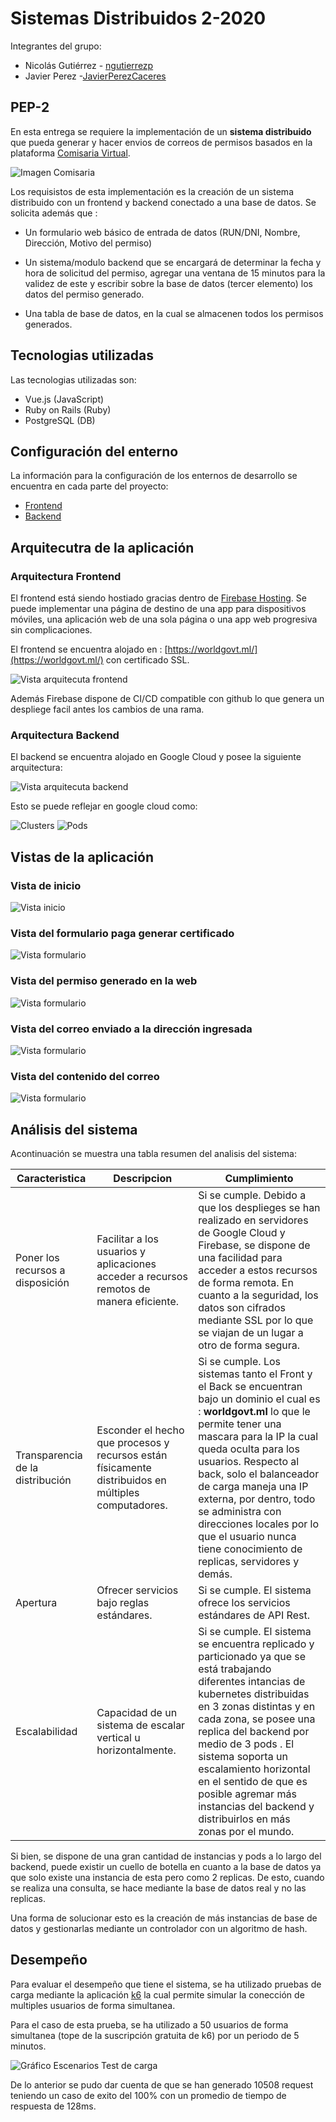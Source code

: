 # Sistemas Distribuidos 2-2020

Integrantes del grupo:

  - Nicolás Gutiérrez - [ngutierrezp](https://github.com/ngutierrezp)
  - Javier Perez -[JavierPerezCaceres](https://github.com/JavierPerezCaceres)

## PEP-2

En esta entrega se requiere la implementación de un **sistema distribuido** que pueda generar y hacer envios de correos de permisos basados en la plataforma [Comisaria Virtual](https://comisariavirtual.cl/). 

![Imagen Comisaria](images/comisaria.png)

Los requisistos de esta implementación es la creación de un sistema distribuido con un frontend y backend conectado a una base de datos. Se solicita además que :

  * Un formulario web básico de entrada de datos (RUN/DNI, Nombre, Dirección, Motivo del permiso)

  * Un sistema/modulo backend que se encargará de determinar la fecha y hora de solicitud del permiso, agregar una ventana de 15 minutos para la validez de este y escribir sobre la base de datos (tercer elemento) los datos del permiso generado.

  * Una tabla de base de datos, en la cual se almacenen todos los permisos generados.


## Tecnologias utilizadas

Las tecnologias utilizadas son:

* Vue.js (JavaScript)
* Ruby on Rails (Ruby)
* PostgreSQL (DB)


## Configuración del enterno

La información para la configuración de los enternos de desarrollo se encuentra en cada parte del proyecto:

  * [Frontend](frontend/README.md)
  * [Backend](backend/README.md)

## Arquitecutra de la aplicación

### Arquitectura Frontend

El frontend está siendo hostiado gracias dentro de [Firebase Hosting](https://firebase.google.com/products/hosting). Se puede implementar una página de destino de una app para dispositivos móviles, una aplicación web de una sola página o una app web progresiva sin complicaciones. 

El frontend se encuentra alojado en : [https://worldgovt.ml/](https://worldgovt.ml/) con certificado SSL.

![Vista arquitecuta frontend](images/frontArq.png)

Además Firebase dispone de CI/CD compatible con github lo que genera un despliege facil antes los cambios de una rama.


### Arquitectura Backend

El backend se encuentra alojado en Google Cloud y posee la siguiente arquitectura: 


![Vista arquitecuta backend](images/backArq.png)

Esto se puede reflejar en google cloud como: 

![Clusters](images/zones.png)
![Pods](images/Pods.png)


## Vistas de la aplicación

### Vista de inicio

![Vista inicio](images/inicio.png)

### Vista del formulario paga generar certificado

![Vista formulario](images/tramite.png)

### Vista del permiso generado en la web

![Vista formulario](images/permiso.png)

### Vista del correo enviado a la dirección ingresada

![Vista formulario](images/correo1.png)

### Vista del contenido del correo

![Vista formulario](images/correo2.png)


## Análisis del sistema

Acontinuación se muestra una tabla resumen del analisis del sistema:

| Caracteristica | Descripcion | Cumplimiento |
|-|-|-|
| Poner los recursos a disposición | Facilitar a los usuarios y aplicaciones acceder a recursos remotos de manera eficiente. | Si se cumple. Debido a que los desplieges se han realizado en servidores de Google Cloud y Firebase, se dispone de una facilidad para acceder a estos recursos de forma remota. En cuanto a la seguridad, los datos son cifrados mediante SSL por lo que se viajan de un lugar a otro de forma segura.|
| Transparencia de la distribución | Esconder el hecho que procesos y recursos están físicamente distribuidos en múltiples computadores. | Si se cumple. Los sistemas tanto el Front y el Back se encuentran bajo un dominio el cual es : **worldgovt.ml** lo que le permite tener una mascara para la IP la cual queda oculta para los usuarios. Respecto al back, solo el balanceador de carga maneja una IP externa, por dentro, todo se administra con direcciones locales por lo que el usuario nunca tiene conocimiento de replicas, servidores y demás.|
| Apertura | Ofrecer servicios bajo reglas estándares.  | Si se cumple. El sistema ofrece los servicios estándares de API Rest. |
| Escalabilidad | Capacidad de un sistema de escalar vertical u horizontalmente. | Si se cumple. El sistema se encuentra replicado y particionado ya que se está trabajando diferentes intancias de kubernetes distribuidas en 3 zonas distintas y en cada zona, se posee una replica del backend por medio de 3 pods . El sistema soporta un escalamiento horizontal en el sentido de que es posible agremar más instancias del backend y distribuirlos en más zonas por el mundo. |


Si bien, se dispone de una gran cantidad de instancias y pods a lo largo del backend, puede existir un cuello de botella en cuanto a la base de datos ya que solo existe una instancia de esta pero como 2 replicas. De esto, cuando se realiza una consulta, se hace mediante la base de datos real y no las replicas. 

Una forma de solucionar esto es la creación de más instancias de base de datos y gestionarlas mediante un controlador con un algoritmo de hash. 


## Desempeño


Para evaluar el desempeño que tiene el sistema, se ha utilizado pruebas de carga mediante la aplicación [k6](https://app.k6.io/) la cual permite simular la conección de multiples usuarios de forma simultanea.

Para el caso de esta prueba, se ha utilizado a 50 usuarios de forma simultanea (tope de la suscripción gratuita de k6) por un periodo de 5 minutos.


![Gráfico Escenarios Test de carga](test-de-carga.png)

De lo anterior se pudo dar cuenta de que se han generado 10508 request teniendo un caso de exito del 100% con un promedio de tiempo de respuesta de 128ms.



